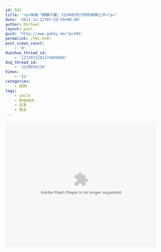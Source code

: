 ```yaml
---
id: 591
title: '<p>映画「麒麟の翼」3分40秒先行特别映像公开</p>'
date: '2011-12-21T07:59:59+08:00'
author: Michael
layout: post
guid: 'http://www.gakky.me/?p=591'
permalink: /591.html
post_views_count:
    - '0'
duoshuo_thread_id:
    - '1272072281174049068'
dsq_thread_id:
    - '3239956234'
Views:
    - '51'
categories:
    - 视频
tags:
    - smile
    - 新垣结衣
    - 日本
    - 美女
---
```


<object height="394" width="473"><param name="allowscriptaccess" value="sameDomain"></param><param name="wmode" value="transparent"></param><param name="movie" value="http://player.youku.com/player.php/partnerid/XMjE3Ng==/sid/XMzM0NzUzNzE2/v.swf"></param><param name="allowfullscreen" value="true"></param><embed allowfullscreen="true" allowscriptaccess="sameDomain" height="394" src="http://player.youku.com/player.php/partnerid/XMjE3Ng==/sid/XMzM0NzUzNzE2/v.swf" type="application/x-shockwave-flash" width="473" wmode="transparent"></embed></object>